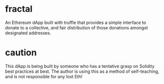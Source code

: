 # fractal
An Ethereum dApp built with truffle that provides a simple interface to donate to a collective, and fair distribution of those donations amongst designated addresses.

# caution
This dApp is being built by someone who has a tentative grasp on Solidity best practices at best.  The author is using this as a method of self-teaching, and is not 
responsible for any lost Eth!
